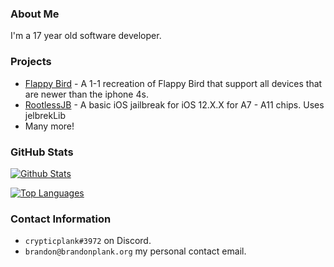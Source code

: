 ### About Me
I'm a 17 year old software developer.

### Projects
- [Flappy Bird](https://github.com/brandonplank/flappybird/) - A 1-1 recreation of Flappy Bird that support all devices that are newer than the iphone 4s.
- [RootlessJB](https://github.com/brandonplank/rootlessJB4) - A basic iOS jailbreak for iOS 12.X.X for A7 - A11 chips. Uses jelbrekLib
- Many more!

### GitHub Stats

[![Github Stats](https://github-readme-stats.vercel.app/api?username=brandonplank&show_icons=true&theme=dark)](https://github.com/brandonplank)

[![Top Languages](https://github-readme-stats.vercel.app/api/top-langs/?username=brandonplank&layout=compact&langs_count=6&hide=assembly&theme=dark)](https://github.com/brandonplank/)

### Contact Information
- `crypticplank#3972` on Discord.
- `brandon@brandonplank.org` my personal contact email.
